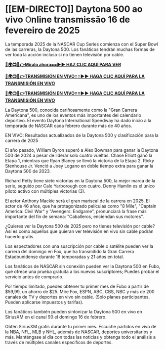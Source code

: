 # [[EM-DIRECTO]] Daytona 500 ao vivo 𝙾nline transmissão 16 de fevereiro de 2025

La temporada 2025 de la NASCAR Cup Series comienza con el Super Bowl de las carreras, la Daytona 500. Los fanáticos tendrán muchas formas de ver toda la acción incluso si no tienen televisión por cable.

**[🔴🌍📺📱👉Míralo ahora==►► HAZ CLIC AQUÍ PARA VER](https://tinyurl.com/3f57ttv2)**

**[🔴🌍📺📱👉TRANSMISIÓN EN VIVO==►► HAGA CLIC AQUÍ PARA LA TRANSMISIÓN EN VIVO](https://tinyurl.com/3f57ttv2)**

**[🔴🌍📺📱👉TRANSMISIÓN EN VIVO==►► HAGA CLIC AQUÍ PARA LA TRANSMISIÓN EN VIVO](https://tinyurl.com/3f57ttv2)**

La Daytona 500, conocida cariñosamente como la "Gran Carrera Americana", es uno de los eventos más importantes del calendario deportivo. El evento Daytona International Speedway ha dado inicio a la temporada de NASCAR cada febrero durante más de 40 años.

EN VIVO: Resultados actualizados de la Daytona 500 y clasificación para la carrera de 2025

El año pasado, William Byron superó a Alex Bowman para ganar la Daytona 500 de 2024 a pesar de liderar solo cuatro vueltas. Chase Elliott ganó la Etapa 1, mientras que Ryan Blaney se llevó la victoria de la Etapa 2. Ricky Stenhouse Jr. Venció a Joey Logano en doble tiempo extra para ganar la Daytona 500 de 2023.

Richard Petty tiene siete victorias en la Daytona 500, la mejor marca de la serie, seguido por Cale Yarborough con cuatro. Denny Hamlin es el único piloto activo con múltiples victorias (3).

El actor Anthony Mackie será el gran mariscal de la carrera en 2025. El actor de 46 años, que ha protagonizado películas como "8 Mile", "Captain America: Civil War" y "Avengers: Endgame", pronunciará la frase más importante del fin de semana: "Caballeros, enciendan sus motores".

¿Quieres ver la Daytona 500 de 2025 pero no tienes televisión por cable? Así es como aquellos que quieran ver televisión en vivo sin cable podrán hacerlo gratis.

Los espectadores con una suscripción por cable o satélite pueden ver la carrera del domingo en Fox, que ha transmitido la Gran Carrera Estadounidense durante 18 temporadas y 21 años en total.

Los fanáticos de NASCAR sin conexión pueden ver la Daytona 500 en Fubo, que ofrece una prueba gratuita a los nuevos suscriptores; Puedes probar el servicio antes de comprarlo.

Por tiempo limitado, puedes obtener tu primer mes de Fubo a partir de $59,99, un ahorro de $25. Mire Fox, ESPN, ABC, CBS, NBC y más de 200 canales de TV y deportes en vivo sin cable. (Solo planes participantes. Pueden aplicarse impuestos y tarifas).

Los fanáticos también pueden sintonizar la Daytona 500 en vivo en SiriusXM en el canal 90 el domingo 16 de febrero.

Obtén SiriusXM gratis durante tu primer mes. Escuche partidos en vivo de la NBA, NFL, MLB y NHL, además de NASCAR, deportes universitarios y más. Manténgase al día con todas las noticias y obtenga todo el análisis a través de múltiples canales específicos de deportes.
